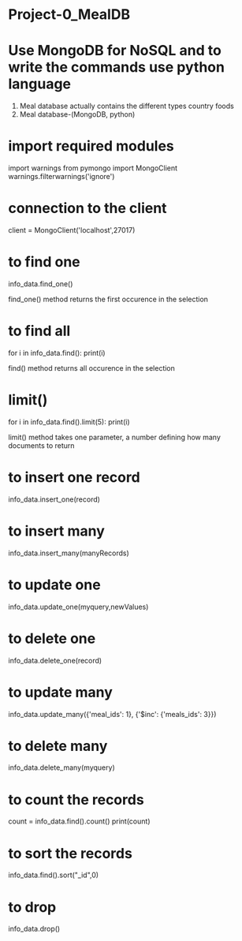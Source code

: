 # Project-0_MealDB

# Use MongoDB for NoSQL and to write the commands use python language
1. Meal database actually contains the different types country foods
2. Meal database-(MongoDB, python)

# import required modules
import warnings
from pymongo import MongoClient
warnings.filterwarnings('ignore')

# connection to the client
client = MongoClient('localhost',27017)

# to find one
info_data.find_one()

find_one() method returns the first occurence in the selection

# to find all
for i in info_data.find():
    print(i)
    
find() method returns all occurence in the selection

# limit()
for i in info_data.find().limit(5):
    print(i)
    
limit() method takes one parameter, a number defining how many documents to return

# to insert one record
info_data.insert_one(record)

# to insert many
info_data.insert_many(manyRecords)

# to update one
info_data.update_one(myquery,newValues)

# to delete one 
info_data.delete_one(record)

# to update many
info_data.update_many({'meal_ids': 1}, {'$inc': {'meals_ids': 3}})

# to delete many
info_data.delete_many(myquery)

# to count the records
count = info_data.find().count()
print(count)

# to sort the records
info_data.find().sort("_id",0)

# to drop
info_data.drop()

